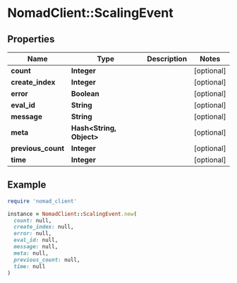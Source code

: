 # NomadClient::ScalingEvent

## Properties

| Name | Type | Description | Notes |
| ---- | ---- | ----------- | ----- |
| **count** | **Integer** |  | [optional] |
| **create_index** | **Integer** |  | [optional] |
| **error** | **Boolean** |  | [optional] |
| **eval_id** | **String** |  | [optional] |
| **message** | **String** |  | [optional] |
| **meta** | **Hash&lt;String, Object&gt;** |  | [optional] |
| **previous_count** | **Integer** |  | [optional] |
| **time** | **Integer** |  | [optional] |

## Example

```ruby
require 'nomad_client'

instance = NomadClient::ScalingEvent.new(
  count: null,
  create_index: null,
  error: null,
  eval_id: null,
  message: null,
  meta: null,
  previous_count: null,
  time: null
)
```

